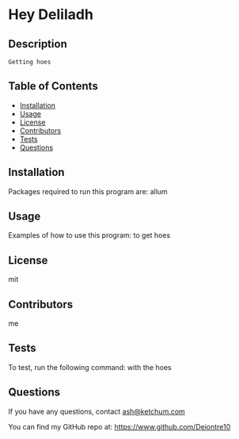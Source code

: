 
  # Hey Deliladh

  ## Description
    Getting hoes

  ## Table of Contents
  - [Installation](#installation)
  - [Usage](#usage)
  - [License](#license)
  - [Contributors](#contributors)
  - [Tests](#tests)
  - [Questions](#questions)

  ## Installation
  Packages required to run this program are: allum
  
  ## Usage
  Examples of how to use this program: to get hoes

  ## License
  mit

  ## Contributors
  me

  ## Tests
  To test, run the following command: with the hoes

  ## Questions
  If you have any questions, contact ash@ketchum.com

  You can find my GitHub repo at: https://www.github.com/Deiontre10
  
